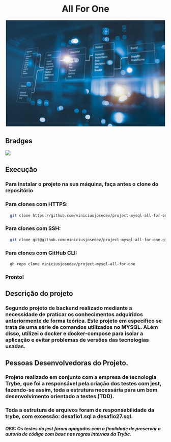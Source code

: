 <h1 align='center' id='Título-e-Imagem-de-capa'>All For One</h1>

<p align='center'>
<img src='./mysql-wallpaper.jpg' width="500" heigth="500"/>
</p>


## Bradges

<p align='left'>
<img src='https://img.shields.io/badge/STATUS-FINALIZADO-Green' width='250px'></img>


## Execução

### Para instalar o projeto na sua máquina, faça antes o clone do repositório

### Para clones com HTTPS:

```bash
  git clone https://github.com/viniciusjosedev/project-mysql-all-for-one.git
```

### Para clones com SSH:

```bash
  git clone git@github.com:viniciusjosedev/project-mysql-all-for-one.git
```

### Para clones com GitHub CLI:

```bash
  gh repo clone viniciusjosedev/project-mysql-all-for-one
```

### Pronto!

## Descrição do projeto

### Segundo projeto de backend realizado mediante a necessidade de praticar os conhecimentos adquiridos anteriormente de forma teórica. Este projeto em específico se trata de uma série de comandos utilizados no MYSQL. ALém disso, utilizei o docker e docker-compose para isolar a aplicação e evitar problemas de versões das tecnologias usadas.

## Pessoas Desenvolvedoras do Projeto.
### Projeto realizado em conjunto com a empresa de tecnologia Trybe, que foi a responsável pela criação dos testes com jest, fazendo-se assim, toda a estrutura necessária para um bom desenvolvimento orientado a testes (TDD).
### Toda a estrutura de arquivos foram de responsabilidade da trybe, com excessão: desafio1.sql a desafio27.sql.
##### OBS: Os testes do jest foram apagados com a finalidade de preservar a autoria de código com base nas regras internas da Trybe.
